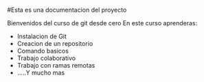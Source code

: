 #Esta es una documentacion del proyecto

Bienvenidos del curso de git desde cero
En este curso aprenderas:
- Instalacion de Git
- Creacion de un repositorio
- Comando basicos
- Trabajo colaborativo
- Trabajo con ramas remotas
- .....Y mucho mas